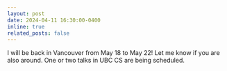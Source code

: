 ```yaml
---
layout: post
date: 2024-04-11 16:30:00-0400
inline: true
related_posts: false
---
```


I will be back in Vancouver from May 18 to May 22! Let me know if you are also around. One or two talks in UBC CS are being scheduled.